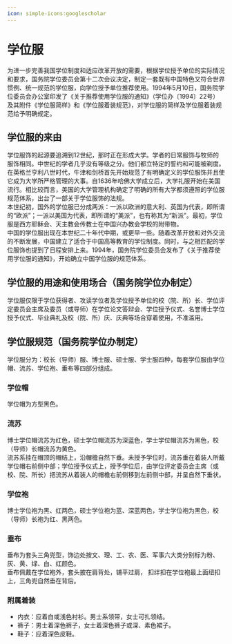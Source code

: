 ```yaml
---
icon: simple-icons:googlescholar
---
```


# 学位服

为进一步完善我国学位制度和适应改革开放的需要，根据学位授予单位的实际情况和要求，国务院学位委员会第十二次会议决定，制定一套既有中国特色又符合世界惯例、统一规范的学位服，向学位授予单位推荐使用。1994年5月10日，国务院学位委员会办公室印发了《关于推荐使用学位服的通知》（学位办〔1994〕22号）及其附件《学位服简样》和《学位服着装规范》，对学位服的简样及学位服着装规范给予明确规定。

## 学位服的来由

学位服饰的起源要追溯到12世纪，那时正在形成大学。学者的日常服饰与牧师的服饰相同。中世纪的学者几乎没有等级之分。他们都立特定的誓约和可能被剃度。  
在英格兰亨利八世时代，牛津和剑桥首先开始规范了有明确定义的学位服饰并且使它成为大学所严格管理的大事。自1636年哈佛大学成立后，大学礼服开始在美国流行。相比较而言，美国的大学管理机构确定了明确的所有大学都须遵照的学位服规范体系，出台了一部关于学位服饰的法规。  
本世纪初，国外的学位服已分成两派：一派以欧洲的意大利、英国为代表，即所谓的“欧派”；一派以美国为代表，即所谓的“美派”，也有称其为“新派”。最初，学位服是西方耶稣会、天主教会传教士在中国兴办教会学校的附带物。  
中国的学位服出现在本世纪二十年代中期，或更早一些。随着改革开放和对外交流的不断发展，中国建立了适合于中国高等教育的学位制度。同时，与之相匹配的学位服饰也提到了日程安排上来。1994年，国务院学位委员会发布了《关于推荐使用学位服的通知》，开始确立中国学位服的规范体系。  

## 学位服的用途和使用场合（国务院学位办制定）

学位服仅限于学位获得者、攻读学位者及学位授予单位的校（院、所）长、学位评定委员会主席及委员（或导师）在学位论文答辩会、学位授予仪式、名誉博士学位授予仪式、毕业典礼及校（院、所）庆、庆典等场合穿着使用，不准滥用。

## 学位服规范（国务院学位办制定）

学位服分为：校长（导师）服、博士服、硕士服、学士服四种，每套学位服由学位帽、流苏、学位袍、垂布等四部分组成。

### 学位帽

学位帽为方型黑色。

### 流苏

博士学位帽流苏为红色，硕士学位帽流苏为深蓝色，学士学位帽流苏为黑色，校（导师）长帽流苏为黄色。  
流苏系挂在帽顶的帽结上，沿帽檐自然下垂。未授予学位时，流苏垂在着装人所戴学位帽右前侧中部；学位授予仪式上，授予学位后，由学位评定委员会主席（或校、院、所长）把流苏从着装人的帽檐右前侧移到左前侧中部，并呈自然下垂状。

### 学位袍

博士学位袍为黑、红两色，硕士学位袍为蓝、深蓝两色，学士学位袍为黑色，校（导师）长袍为红、黑两色。

### 垂布

垂布为套头三角兜型，饰边处按文、理、工、农、医、军事六大类分别标为粉、灰、黄、绿、白、红颜色。  
垂布佩戴在学位袍外，套头披在肩背处，铺平过肩， 扣绊扣在学位袍最上面纽扣上，三角兜自然垂在背后。

### 附属着装

- 内衣：应着白或浅色衬衫。男士系领带，女士可扎领结。
- 裤子：男士着深色裤子，女士着深色裤子或深、素色裙子。
- 鞋子：应着深色皮鞋。
